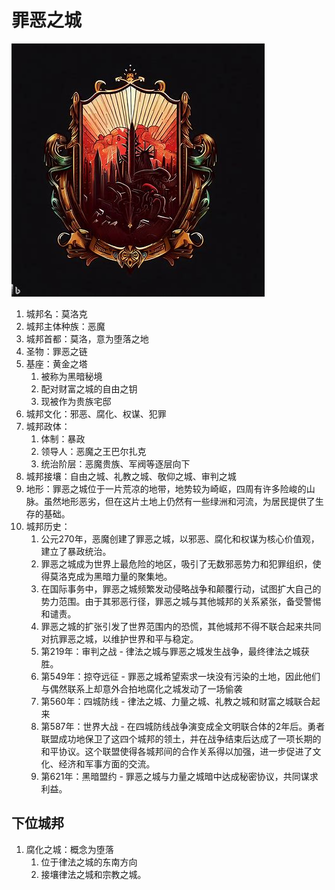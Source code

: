 # 罪恶之城

![1681502260379](../../图片/1681502260379.png)

1. 城邦名：莫洛克
2. 城邦主体种族：恶魔
3. 城邦首都：莫洛，意为堕落之地
4. 圣物：罪恶之链
5. 基座：黄金之塔
   1. 被称为黑暗秘境
   2. 配对财富之城的自由之钥
   3. 现被作为贵族宅邸
6. 城邦文化：邪恶、腐化、权谋、犯罪
7. 城邦政体：
   1. 体制：暴政
   2. 领导人：恶魔之王巴尔扎克
   3. 统治阶层：恶魔贵族、军阀等逐层向下
8. 城邦接壤：自由之城、礼教之城、敬仰之城、审判之城
9. 地形：罪恶之城位于一片荒凉的地带，地势较为崎岖，四周有许多险峻的山脉。虽然地形恶劣，但在这片土地上仍然有一些绿洲和河流，为居民提供了生存的基础。
10. 城邦历史：
    1. 公元270年，恶魔创建了罪恶之城，以邪恶、腐化和权谋为核心价值观，建立了暴政统治。
    2. 罪恶之城成为世界上最危险的地区，吸引了无数邪恶势力和犯罪组织，使得莫洛克成为黑暗力量的聚集地。
    3. 在国际事务中，罪恶之城频繁发动侵略战争和颠覆行动，试图扩大自己的势力范围。由于其邪恶行径，罪恶之城与其他城邦的关系紧张，备受警惕和谴责。
    4. 罪恶之城的扩张引发了世界范围内的恐慌，其他城邦不得不联合起来共同对抗罪恶之城，以维护世界和平与稳定。
    5. 第219年：审判之战 - 律法之城与罪恶之城发生战争，最终律法之城获胜。
    6. 第549年：掠夺远征 - 罪恶之城希望索求一块没有污染的土地，因此他们与偶然联系上却意外合拍地腐化之城发动了一场偷袭
    7. 第560年：四城防线 - 律法之城、力量之城、礼教之城和财富之城联合起来
    8. 第587年：世界大战 - 在四城防线战争演变成全文明联合体的2年后。勇者联盟成功地保卫了这四个城邦的领土，并在战争结束后达成了一项长期的和平协议。这个联盟使得各城邦间的合作关系得以加强，进一步促进了文化、经济和军事方面的交流。
    9. 第621年：黑暗盟约 - 罪恶之城与力量之城暗中达成秘密协议，共同谋求利益。

## 下位城邦

1. 腐化之城：概念为堕落
   1. 位于律法之城的东南方向
   2. 接壤律法之城和宗教之城。